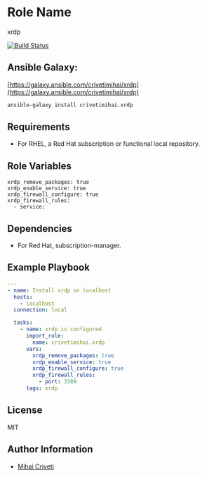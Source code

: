 Role Name
=========

xrdp

[![Build Status](https://travis-ci.org/cmihai-ansible/xrdp.svg?branch=master)](https://travis-ci.org/cmihai-ansible/xrdp)

Ansible Galaxy:
---------------

[https://galaxy.ansible.com/crivetimihai/xrdp](https://galaxy.ansible.com/crivetimihai/xrdp)

```bash
ansible-galaxy install crivetimihai.xrdp
```

Requirements
------------

- For RHEL, a Red Hat subscription or functional local repository.

Role Variables
--------------

```
xrdp_remove_packages: true
xrdp_enable_service: true
xrdp_firewall_configure: true
xrdp_firewall_rules:
  - service:
```

Dependencies
------------

- For Red Hat, subscription-manager.

Example Playbook
----------------

```yaml
---
- name: Install xrdp on localhost
  hosts:
    - localhost
  connection: local

  tasks:
    - name: xrdp is configured
      import_role:
        name: crivetimihai.xrdp
      vars:
        xrdp_remove_packages: true
        xrdp_enable_service: true
        xrdp_firewall_configure: true
        xrdp_firewall_rules:
          - port: 3389
      tags: xrdp
```

License
-------

MIT

Author Information
------------------

- [Mihai Criveti](https://www.linkedin.com/in/crivetimihai/)
